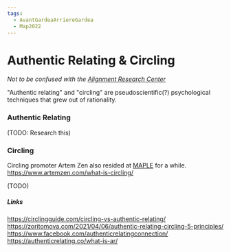 ```yaml
---
tags:
  - AvantGardeaArriereGardea
  - Map2022
---
```


# Authentic Relating & Circling

*Not to be confused with the [Alignment Research Center](../../pages/Alignment%20Research%20Center.md)*

"Authentic relating" and "circling" are pseudoscientific(?) psychological techniques that grew out of rationality. 

### Authentic Relating

(TODO: Research this)

### Circling

Circling promoter Artem Zen also resided at [MAPLE]() for a while.
https://www.artemzen.com/what-is-circling/

(TODO)


##### Links

https://circlingguide.com/circling-vs-authentic-relating/
https://zoritomova.com/2021/04/06/authentic-relating-circling-5-principles/
https://www.facebook.com/authenticrelatingconnection/
https://authenticrelating.co/what-is-ar/